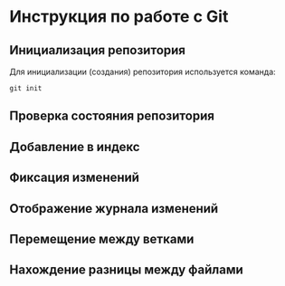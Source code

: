 # **Инструкция по работе с Git**

## Инициализация репозитория

Для инициализации (создания) репозитория используется команда:

    git init

## Проверка состояния репозитория

## Добавление в индекс

## Фиксация изменений

## Отображение журнала изменений

## Перемещение между ветками

## Нахождение разницы между файлами
